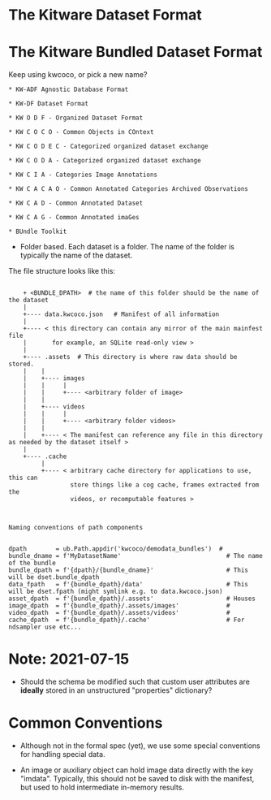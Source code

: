 # The Kitware Dataset Format

# The Kitware Bundled Dataset Format


Keep using kwcoco, or pick a new name?

    * KW-ADF Agnostic Database Format

    * KW-DF Dataset Format

    * KW O D F - Organized Dataset Format

    * KW C O C O - Common Objects in COntext

    * KW C O D E C - Categorized organized dataset exchange 

    * KW C O D A - Categorized organized dataset exchange 

    * KW C I A - Categories Image Annotations

    * KW C A C A O - Common Annotated Categories Archived Observations  

    * KW C A D - Common Annotated Dataset  

    * KW C A G - Common Annotated imaGes  

    * BUndle Toolkit

* Folder based. Each dataset is a folder. 
  The name of the folder is typically the name of the dataset.

The file structure looks like this:



```

    + <BUNDLE_DPATH>  # the name of this folder should be the name of the dataset
    |
    +---- data.kwcoco.json   # Manifest of all information 
    |
    +---- < this directory can contain any mirror of the main mainfest file 
    |       for example, an SQLite read-only view >
    |    
    +---- .assets  # This directory is where raw data should be stored.
    |    |
    |    +---- images
    |    |     |
    |    |     +---- <arbitrary folder of image>
    |    |      
    |    +---- videos
    |    |     |
    |    |     +---- <arbitrary folder videos>
    |    |     
    |    +---- < The manifest can reference any file in this directory as needed by the dataset itself >
    |
    +---- .cache
         |
         +---- < arbitrary cache directory for applications to use, this can
                 store things like a cog cache, frames extracted from the 
                 videos, or recomputable features >



Naming conventions of path components


dpath        = ub.Path.appdir('kwcoco/demodata_bundles')  #
bundle_dname = f'MyDatasetName'                             # The name of the bundle
bundle_dpath = f'{dpath}/{bundle_dname}'                    # This will be dset.bundle_dpath
data_fpath   = f'{bundle_dpath}/data'                       # This will be dset.fpath (might symlink e.g. to data.kwcoco.json)
asset_dpath  = f'{bundle_dpath}/.assets'                    # Houses
image_dpath  = f'{bundle_dpath}/.assets/images'             #  
video_dpath  = f'{bundle_dpath}/.assets/videos'             #  
cache_dpath  = f'{bundle_dpath}/.cache'                     # For ndsampler use etc...

```




# Note: 2021-07-15

* Should the schema be modified such that custom user attributes are
  **ideally** stored in an unstructured "properties" dictionary?



# Common Conventions


* Although not in the formal spec (yet), we use some special conventions for
  handling special data.

* An image or auxiliary object can hold image data directly with the key
  "imdata". Typically, this should not be saved to disk with the manifest,
  but used to hold intermediate in-memory results.
